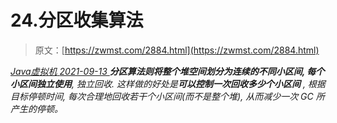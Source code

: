 <!--yml
category: 未分类
date: 0001-01-01 00:00:00
-->

# 24.分区收集算法

> 原文：[https://zwmst.com/2884.html](https://zwmst.com/2884.html)

   [ *Java虚拟机* ](https://zwmst.com/java%e8%99%9a%e6%8b%9f%e6%9c%ba)*[ <time datetime="2021-09-14T00:12:50+08:00"> 2021-09-13 </time> ](https://zwmst.com/2884.html)  **分区算法则将整个堆空间划分为连续的不同小区间, 每个小区间独立使用**, 独立回收. 这样做的好处是**可以控制一次回收多少个小区间** , 根据目标停顿时间, 每次合理地回收若干个小区间(而不是整个堆), 从而减少一次 GC 所产生的停顿。*